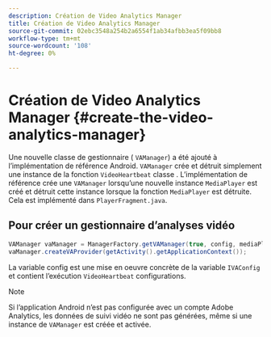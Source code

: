 ```yaml
---
description: Création de Video Analytics Manager
title: Création de Video Analytics Manager
source-git-commit: 02ebc3548a254b2a6554f1ab34afbb3ea5f09bb8
workflow-type: tm+mt
source-wordcount: '108'
ht-degree: 0%

---
```


# Création de Video Analytics Manager {#create-the-video-analytics-manager}

Une nouvelle classe de gestionnaire ( `VAManager`) a été ajouté à l’implémentation de référence Android. `VAManager` crée et détruit simplement une instance de la fonction `VideoHeartbeat` classe . L’implémentation de référence crée une `VAManager` lorsqu’une nouvelle instance `MediaPlayer` est créé et détruit cette instance lorsque la fonction `MediaPlayer` est détruite. Cela est implémenté dans `PlayerFragment.java`.

## Pour créer un gestionnaire d’analyses vidéo

```java
VAManager vaManager = ManagerFactory.getVAManager(true, config, mediaPlayer);  
vaManager.createVAProvider(getActivity().getApplicationContext()); 
```

La variable config est une mise en oeuvre concrète de la variable `IVAConfig` et contient l’exécution `VideoHeartbeat` configurations.

>[!NOTE]
>
>Si l’application Android n’est pas configurée avec un compte Adobe Analytics, les données de suivi vidéo ne sont pas générées, même si une instance de `VAManager` est créée et activée.
